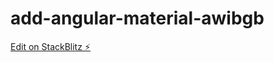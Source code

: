 # add-angular-material-awibgb

[Edit on StackBlitz ⚡️](https://stackblitz.com/edit/add-angular-material-awibgb)